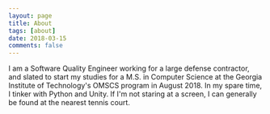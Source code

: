 ```yaml
---
layout: page
title: About
tags: [about]
date: 2018-03-15
comments: false
---
```


I am a Software Quality Engineer working for a large defense contractor, and slated to start my studies for a M.S. in Computer Science at the Georgia Institute of Technology's OMSCS program in August 2018. In my spare time, I tinker with Python and Unity. If I'm not staring at a screen, I can generally be found at the nearest tennis court.
